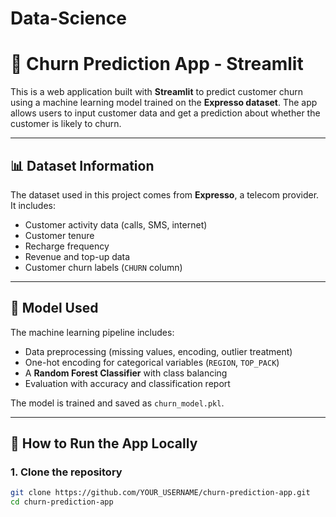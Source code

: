 # Data-Science
# 📱 Churn Prediction App - Streamlit

This is a web application built with **Streamlit** to predict customer churn using a machine learning model trained on the **Expresso dataset**. The app allows users to input customer data and get a prediction about whether the customer is likely to churn.

---

## 📊 Dataset Information

The dataset used in this project comes from **Expresso**, a telecom provider. It includes:

- Customer activity data (calls, SMS, internet)
- Customer tenure
- Recharge frequency
- Revenue and top-up data
- Customer churn labels (`CHURN` column)

---

## 🧠 Model Used

The machine learning pipeline includes:

- Data preprocessing (missing values, encoding, outlier treatment)
- One-hot encoding for categorical variables (`REGION`, `TOP_PACK`)
- A **Random Forest Classifier** with class balancing
- Evaluation with accuracy and classification report

The model is trained and saved as `churn_model.pkl`.

---

## 🚀 How to Run the App Locally

### 1. Clone the repository

```bash
git clone https://github.com/YOUR_USERNAME/churn-prediction-app.git
cd churn-prediction-app
